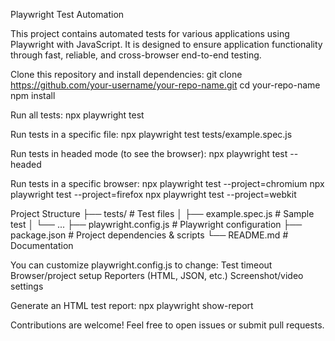 Playwright Test Automation

This project contains automated tests for various applications using Playwright with JavaScript.
It is designed to ensure application functionality through fast, reliable, and cross-browser end-to-end testing.

Clone this repository and install dependencies:
git clone https://github.com/your-username/your-repo-name.git
cd your-repo-name
npm install

Run all tests:
npx playwright test

Run tests in a specific file:
npx playwright test tests/example.spec.js

Run tests in headed mode (to see the browser):
npx playwright test --headed

Run tests in a specific browser:
npx playwright test --project=chromium
npx playwright test --project=firefox
npx playwright test --project=webkit

Project Structure
├── tests/                # Test files
│   ├── example.spec.js   # Sample test
│   └── ...
├── playwright.config.js  # Playwright configuration
├── package.json          # Project dependencies & scripts
└── README.md             # Documentation

You can customize playwright.config.js to change:
Test timeout
Browser/project setup
Reporters (HTML, JSON, etc.)
Screenshot/video settings

Generate an HTML test report:
npx playwright show-report

Contributions are welcome! Feel free to open issues or submit pull requests.
